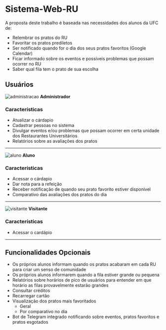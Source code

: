 # Sistema-Web-RU
A proposta deste trabalho é baseada nas necessidades dos alunos da UFC de:
* Relembrar os pratos do RU
* Favoritar os pratos prediletos
* Ser notificado quando for o dia dos seus pratos favoritos (Google Calendar)
* Ficar informado sobre os eventos e possíveis problemas que possam ocorrer no RU
* Saber qual fila tem o prato de sua escolha 
 
 ## Usuários

![administracao](https://user-images.githubusercontent.com/32624827/140186450-3b5938a8-9684-42be-9c2f-e8386ecaf55f.png)
**Administrador**

### Características

* Atualizar o cárdapio
* Cadastrar pessoas no sistema
* Divulgar eventos e/ou problemas que possam ocorrer em certa unidade dos Restaurantes Universitários 
* Relatórios sobre as avaliações dos pratos

---

![aluno](https://user-images.githubusercontent.com/32624827/140186944-a26d02dc-4984-4a69-9645-0a269b9ea109.png)
**Aluno**

### Características

* Acessar o cárdapio
* Dar nota para a refeição
* Receber notificação de quando seu prato favorito estiver disponível
* Comparativo das avaliações dos pratos do dia

---

![visitante](https://user-images.githubusercontent.com/32624827/140388926-f2290c62-ee6e-44be-9222-f364c28c295b.png)
**Visitante**

### Características

* Acessar o cardápio

---
## Funcionalidades Opcionais

* Os próprios alunos informam quando os pratos acabaram em cada RU para criar um senso de comunidade
* Os próprios alunos informarem quando a fila estiver grande ou pequena
* Relatórios sobre horários de pico de usuários para entender em que horário as filas provavelmente estarão grandes
* Consultar créditos
* Recarregar cartão
* Visualização dos pratos mais favoritados
  * Geral
  * Por comparativo no dia 
* Bot de Telegram integrado notificando sobre eventos, pratos favoritos e pratos esgotados

